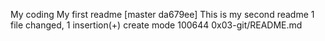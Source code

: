 My coding
My first readme
[master da679ee] This is my second readme
 1 file changed, 1 insertion(+)
 create mode 100644 0x03-git/README.md
